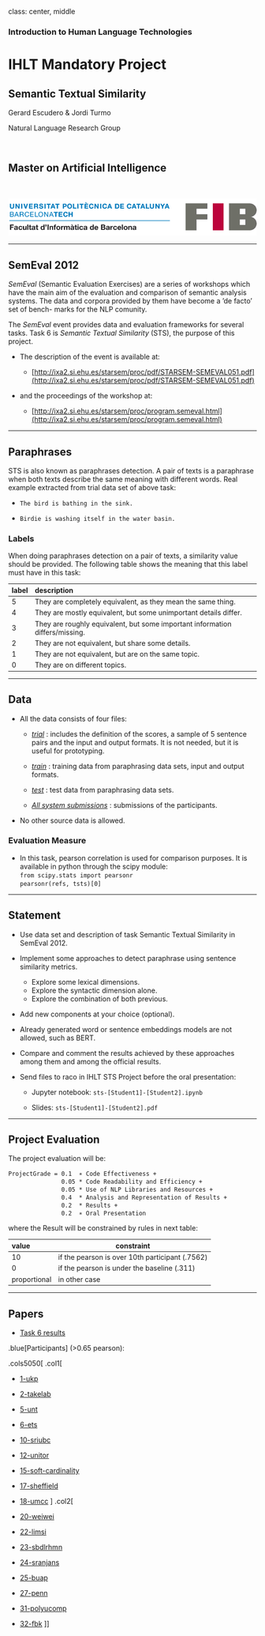 class: center, middle

### Introduction to Human Language Technologies

# IHLT Mandatory Project

## Semantic Textual Similarity

Gerard Escudero & Jordi Turmo

Natural Language Research Group

<br>

## Master on Artificial Intelligence

<br>

![:scale 75%](fib.png)

---

## SemEval 2012

*SemEval* (Semantic Evaluation Exercises) are a series of workshops which have
the main aim of the evaluation and comparison of semantic analysis systems.
The data and corpora provided by them have become a ’de facto’ set of bench-
marks for the NLP comunity.

The *SemEval* event provides data and evaluation frameworks for several
tasks. Task 6 is *Semantic Textual Similarity* (STS), the purpose of this
project. 

* The description of the event is available at:

  - [http://ixa2.si.ehu.es/starsem/proc/pdf/STARSEM-SEMEVAL051.pdf](http://ixa2.si.ehu.es/starsem/proc/pdf/STARSEM-SEMEVAL051.pdf)

* and the proceedings of the workshop at:

  - [http://ixa2.si.ehu.es/starsem/proc/program.semeval.html](http://ixa2.si.ehu.es/starsem/proc/program.semeval.html)

---

## Paraphrases

STS is also known as paraphrases detection. A pair of texts is a paraphrase
when both texts describe the same meaning with different words.
Real example extracted from trial data set of above task:

* `The bird is bathing in the sink.`

* `Birdie is washing itself in the water basin.`

### Labels

When doing paraphrases detection on a pair of texts, a similarity value should
be provided. The following table shows the meaning that this label must have
in this task:

| label | description  |
|:------|:-------------|
| 5     | They are completely equivalent, as they mean the same thing. |
| 4     | They are mostly equivalent, but some unimportant details differ. |
| 3     | They are roughly equivalent, but some important information differs/missing. |
| 2     | They are not equivalent, but share some details. |
| 1     | They are not equivalent, but are on the same topic. |
| 0     | They are on different topics. |

---

## Data

* All the data consists of four files:

  - [*trial*](resources/trial.tgz) : includes the definition of the scores, a sample of 5 sentence pairs and the input and output formats. It is not needed, but it is useful for prototyping.

  - [*train*](resources/train.tgz) : training data from paraphrasing data sets, input and output formats.

  - [*test*](resources/test-gold.tgz) : test data from paraphrasing data sets.

  - [*All system submissions*](resources/task6-submissions.tgz) : submissions of the participants.

* No other source data is allowed.

### Evaluation Measure

* In this task, pearson correlation is used for comparison purposes. It is available in python through the scipy module: <br>
`from scipy.stats import pearsonr` <br>
`pearsonr(refs, tsts)[0]`

---

## Statement

* Use data set and description of task Semantic Textual Similarity in SemEval 2012.

* Implement some approaches to detect paraphrase using sentence similarity
metrics.
  - Explore some lexical dimensions.
  - Explore the syntactic dimension alone.
  - Explore the combination of both previous.

* Add new components at your choice (optional).

* Already generated word or sentence embeddings models are not allowed, such as BERT.

* Compare and comment the results achieved by these approaches among them and among the official results.

* Send files to raco in IHLT STS Project before the oral presentation:
  - Jupyter notebook: `sts-[Student1]-[Student2].ipynb`

  - Slides: `sts-[Student1]-[Student2].pdf`

---

## Project Evaluation

The project evaluation will be:

```
ProjectGrade = 0.1  ∗ Code Effectiveness +
               0.05 * Code Readability and Efficiency +
               0.05 * Use of NLP Libraries and Resources +
               0.4  * Analysis and Representation of Results +
               0.2  * Results + 
               0.2  ∗ Oral Presentation
```

where the Result will be constrained by rules in next table:

| value | constraint |
|:------|------------|
| 10    | if the pearson is over 10th participant (.7562) |
| 0     | if the pearson is under the baseline (.311) |
| proportional | in other case |

---

## Papers

- [Task 6 results](docs/task6.pdf)

.blue[Participants] (>0.65 pearson):

.cols5050[
.col1[
- [1-ukp](docs/1-ukp.pdf)

- [2-takelab](docs/2-takelab.pdf)

- [5-unt](docs/5-unt.pdf)

- [6-ets](docs/6-ets.pdf)

- [10-sriubc](docs/10-sriubc.pdf)

- [12-unitor](docs/12-unitor.pdf)

- [15-soft-cardinality](docs/15-soft-cardinality.pdf)

- [17-sheffield](docs/17-sheffield.pdf)

- [18-umcc](docs/18-umcc.pdf)
]
.col2[
- [20-weiwei](docs/20-weiwei.pdf)

- [22-limsi](docs/22-limsi.pdf)

- [23-sbdlrhmn](docs/23-sbdlrhmn.pdf)

- [24-sranjans](docs/24-sranjans.pdf)

- [25-buap](docs/25-buap.pdf)

- [27-penn](docs/27-penn.pdf)

- [31-polyucomp](docs/31-polyucomp.pdf)

- [32-fbk](docs/32-fbk.pdf)
]]

